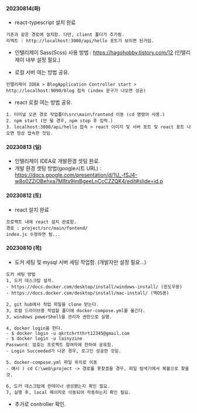 #### 20230814(화)
- react-typescript 설치 완료
````
기존과 같은 경로에 설치함. 다만, client 폴더가 추가됨.
리액트 : http://localhost:3000/api/hello 포트가 보이면 된거임.
````
- 인텔리제이 Sass(Scss) 사용 방법 : https://hagohobby.tistory.com/12 (인텔리제이 내부 설정 필요.)

- 로컬 서버 여는 방법 공유.
````
인텔리제이 IDEA > BlogApplication Controller start > http://localhost:9090/blog 접속 (index 문구가 나오면 성공)
````

- react 로컬 여는 방법 공유.
````
1. 터미널 오픈 경로 작업폴더\src\main\frontend 이동 (cd 명령어 사용.)
2. npm start (안 될 경우, npm stop 후 입력.)
3. localhost:3000/api/hello 접속 > react 이미지 및 서버 포트 및 react 포트 나오면 정상 접속한 것임.
````


#### 20230813 (일)
- 인텔리제이 IDEA로 개발환경 셋팅 완료.
- 개발 환경 셋팅 방법(google시트 URL) : https://docs.google.com/presentation/d/1U_-fSJ4-w8o0ZZiOBehxa7M8ts9lmBgeeLnCcCZZQK4/edit#slide=id.p



#### 20230812 (토)
- react 설치 완료
````
프로젝트 내에 react 설치 완료함.
경로 : project/src/main/fontend/
index.js 수정하면 됨...
````


#### 20230810 (목)

- 도커 세팅 및 mysql 서버 세팅 작업함. (개발자만 설정 필요...)
````
도커 세팅 방법
1, 도커 데스크탑 설치.
- https://docs.docker.com/desktop/install/windows-install/ (윈도우용)
- https://docs.docker.com/desktop/install/mac-install/ (맥OS용)

2, git hub에서 작업 파일을 clone 받는다.
3, 로컬 드라이브중 작업할 폴더에 docker-compose.yml를 옮긴다.
3, windows powerShell을 관리자 권한으로 실행.

4, docker login을 한다.
- $ docker login -u qkrtchrtthrt12345@gmail.com
- $ docker login -u lainyzine
Password: 암호는 프로젝트 참여자에 한하여 공유함.
- Login Succeeded가 나온 경우, 로그인 성공한 것임.

5. docker-compose.yml 파일 위치로 이동
- 예시 ) cd C:\web\project -> 경로를 못찾겠을 경우, 파일 탐색기에서 복붙으로 찾을 것.

6, 도커 데스크탑에 컨테이너 생성됐는지 확인 필요.
7, 실행 후, local 페이지로 이동되어 작동하는지 확인 필요.
````
- 추가로 controller 확인.